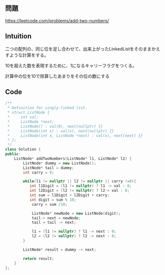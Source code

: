 ## 問題

https://leetcode.com/problems/add-two-numbers/

## Intuition

二つの配列の、同じ位を足し合わせて、出来上がったLinkedListをそのままかえすような計算をする。

10を超えた数を表現するために、1になるキャリーフラグをつくる。

計算中の位を10で除算したあまりをその位の数にする

## Code

```cpp
/**
 * Definition for singly-linked list.
 * struct ListNode {
 *     int val;
 *     ListNode *next;
 *     ListNode() : val(0), next(nullptr) {}
 *     ListNode(int x) : val(x), next(nullptr) {}
 *     ListNode(int x, ListNode *next) : val(x), next(next) {}
 * };
 */
class Solution {
public:
    ListNode* addTwoNumbers(ListNode* l1, ListNode* l2) {
        ListNode* dummy = new ListNode();
        ListNode* tail = dummy;
        int carry = 0;

        while(l1 != nullptr || l2 != nullptr || carry !=0){
           int l1Digit = (l1 != nullptr) ? l1 -> val : 0;
           int l2Digit = (l2 != nullptr) ? l2-> val : 0;
           int sum = l1Digit + l2Digit + carry;
           int digit = sum % 10; 
            carry = sum /10;

            ListNode* newNode = new ListNode(digit);
            tail-> next = newNode;
            tail = tail -> next;

            l1 = (l1 != nullptr) ? l1 -> next : 0;
            l2 = (l2 != nullptr) ? l2 -> next : 0;
        }

        ListNode* result = dummy -> next;

        return result;
    }
};
```
